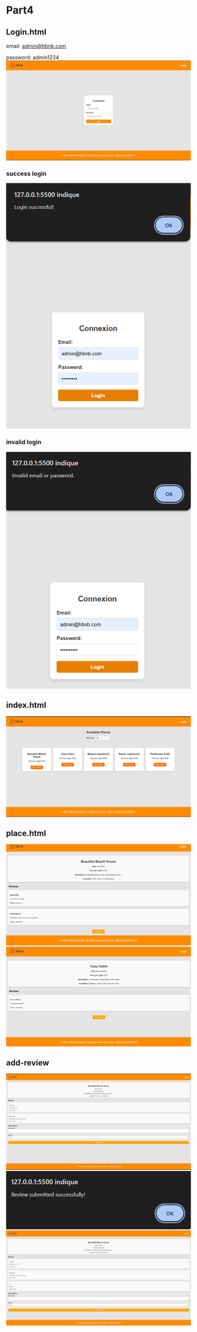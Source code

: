 # Part4

## Login.html
email: admin@hbnb.com

password: admin1234
![alt text](image-4.png)

### success login
![alt text](image-7.png)

### invalid login
![alt text](image-8.png)

## index.html
![alt text](image-3.png)


## place.html
![alt text](image-5.png)
![alt text](image-6.png)


## add-review
![alt text](image-2.png)
![alt text](image.png)
![alt text](image-1.png)




